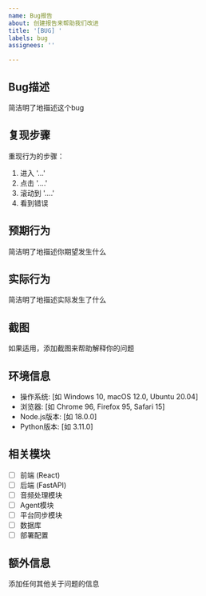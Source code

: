 ```yaml
---
name: Bug报告
about: 创建报告来帮助我们改进
title: '[BUG] '
labels: bug
assignees: ''

---
```


## Bug描述
简洁明了地描述这个bug

## 复现步骤
重现行为的步骤：
1. 进入 '...'
2. 点击 '....'
3. 滚动到 '....'
4. 看到错误

## 预期行为
简洁明了地描述你期望发生什么

## 实际行为
简洁明了地描述实际发生了什么

## 截图
如果适用，添加截图来帮助解释你的问题

## 环境信息
- 操作系统: [如 Windows 10, macOS 12.0, Ubuntu 20.04]
- 浏览器: [如 Chrome 96, Firefox 95, Safari 15]
- Node.js版本: [如 18.0.0]
- Python版本: [如 3.11.0]

## 相关模块
- [ ] 前端 (React)
- [ ] 后端 (FastAPI)
- [ ] 音频处理模块
- [ ] Agent模块
- [ ] 平台同步模块
- [ ] 数据库
- [ ] 部署配置

## 额外信息
添加任何其他关于问题的信息 